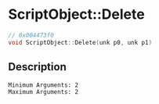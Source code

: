 # ScriptObject::Delete
```c
// 0x004473f0
void ScriptObject::Delete(unk p0, unk p1)
```
## Description
```
Minimum Arguments: 2
Maximum Arguments: 2
```

